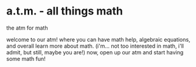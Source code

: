 # a.t.m. - all things math
the atm for math

welcome to our atm! where you can have math help, algebraic equations, and overall learn more about math. (i'm... not too interested in math, i'll admit, but still, maybe you are!) now, open up our atm and start having some math fun!